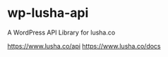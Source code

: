 # wp-lusha-api
A WordPress API Library for lusha.co

https://www.lusha.co/api
https://www.lusha.co/docs
